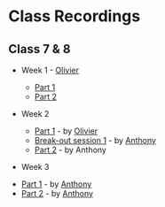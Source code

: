 # Class Recordings

## Class 7 & 8

* Week 1 - [Olivier](https://github.com/xurei)
  - [Part 1](https://vimeo.com/429603081)
  - [Part 2](https://vimeo.com/429603310)
  
  
* Week 2
  - [Part 1](https://vimeo.com/431190348) - by [Olivier](https://github.com/xurei)
  - [Break-out session 1](https://vimeo.com/431187975/c2bf7158dc) - by [Anthony](https://github.com/Toinne)
  - [Part 2](https://vimeo.com/431206655) - by Anthony
  
 * Week 3
  -  [Part 1](https://vimeo.com/433319666) - by [Anthony](https://github.com/Toinne)
  -  [Part 2](https://vimeo.com/433339011) - by [Anthony](https://github.com/Toinne)
  
